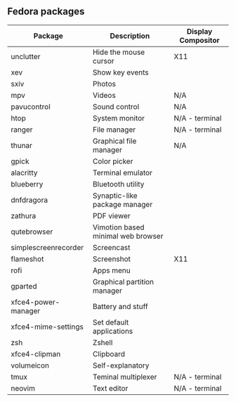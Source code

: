 ## Fedora packages

| Package               | Description                           | Display Compositor    |
|-----------------------|---------------------------------------|-----------------------|
| unclutter             | Hide the mouse cursor                 | X11
| xev                   | Show key events                       | 
| sxiv                  | Photos                                | 
| mpv                   | Videos                                | N/A
| pavucontrol           | Sound control                         | N/A
| htop                  | System monitor                        | N/A - terminal
| ranger                | File manager                          | N/A - terminal
| thunar                | Graphical file manager                | N/A
| gpick                 | Color picker                          | 
| alacritty             | Terminal emulator                     | 
| blueberry             | Bluetooth utility                     | 
| dnfdragora            | Synaptic-like package manager         | 
| zathura               | PDF viewer                            | 
| qutebrowser           | Vimotion based minimal web browser    | 
| simplescreenrecorder  | Screencast                            | 
| flameshot             | Screenshot                            | X11
| rofi                  | Apps menu                             | 
| gparted               | Graphical partition manager           | 
| xfce4-power-manager   | Battery and stuff                     | 
| xfce4-mime-settings   | Set default applications              | 
| zsh                   | Zshell                                | 
| xfce4-clipman         | Clipboard                             | 
| volumeicon            | Self-explanatory                      | 
| tmux                  | Teminal multiplexer                   | N/A - terminal
| neovim                | Text editor                           | N/A - terminal
